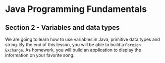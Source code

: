 # Java Programming Fundamentals

## Section 2 - Variables and data types

We are going to learn how to use variables in Java, primitive data types and string.
By the end of this lesson, you will be able to build a `Foreign Exchange`.
As homework, you will build an application to display the information on your favorite song.
